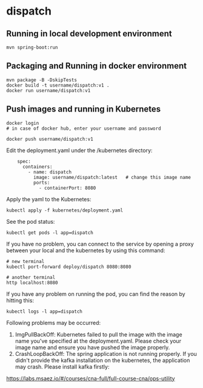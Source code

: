 # dispatch

## Running in local development environment

```
mvn spring-boot:run
```

## Packaging and Running in docker environment

```
mvn package -B -DskipTests
docker build -t username/dispatch:v1 .
docker run username/dispatch:v1
```

## Push images and running in Kubernetes

```
docker login 
# in case of docker hub, enter your username and password

docker push username/dispatch:v1
```

Edit the deployment.yaml under the /kubernetes directory:
```
    spec:
      containers:
        - name: dispatch
          image: username/dispatch:latest   # change this image name
          ports:
            - containerPort: 8080

```

Apply the yaml to the Kubernetes:
```
kubectl apply -f kubernetes/deployment.yaml
```

See the pod status:
```
kubectl get pods -l app=dispatch
```

If you have no problem, you can connect to the service by opening a proxy between your local and the kubernetes by using this command:
```
# new terminal
kubectl port-forward deploy/dispatch 8080:8080

# another terminal
http localhost:8080
```

If you have any problem on running the pod, you can find the reason by hitting this:
```
kubectl logs -l app=dispatch
```

Following problems may be occurred:

1. ImgPullBackOff:  Kubernetes failed to pull the image with the image name you've specified at the deployment.yaml. Please check your image name and ensure you have pushed the image properly.
1. CrashLoopBackOff: The spring application is not running properly. If you didn't provide the kafka installation on the kubernetes, the application may crash. Please install kafka firstly:

https://labs.msaez.io/#/courses/cna-full/full-course-cna/ops-utility

